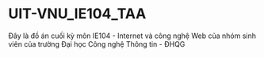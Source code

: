 # UIT-VNU_IE104_TAA
Đây là đồ án cuối kỳ môn IE104 - Internet và công nghệ Web của nhóm sinh viên của trường Đại học Công nghệ Thông tin - ĐHQG